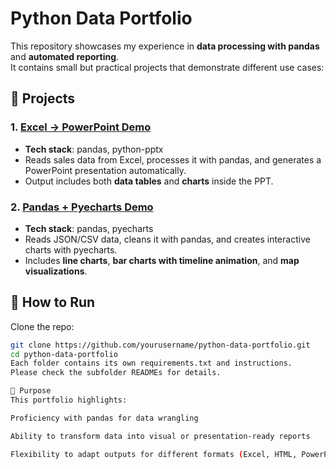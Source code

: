 # Python Data Portfolio

This repository showcases my experience in **data processing with pandas** and **automated reporting**.  
It contains small but practical projects that demonstrate different use cases:

## 📂 Projects

### 1. [Excel → PowerPoint Demo](./excel_to_ppt_demo)

- **Tech stack**: pandas, python-pptx
- Reads sales data from Excel, processes it with pandas, and generates a PowerPoint presentation automatically.
- Output includes both **data tables** and **charts** inside the PPT.

### 2. [Pandas + Pyecharts Demo](./pandas_pyecharts_demo)

- **Tech stack**: pandas, pyecharts
- Reads JSON/CSV data, cleans it with pandas, and creates interactive charts with pyecharts.
- Includes **line charts**, **bar charts with timeline animation**, and **map visualizations**.

## 🚀 How to Run

Clone the repo:
```bash
git clone https://github.com/yourusername/python-data-portfolio.git
cd python-data-portfolio
Each folder contains its own requirements.txt and instructions.
Please check the subfolder READMEs for details.

🔑 Purpose
This portfolio highlights:

Proficiency with pandas for data wrangling

Ability to transform data into visual or presentation-ready reports

Flexibility to adapt outputs for different formats (Excel, HTML, PowerPoint)
